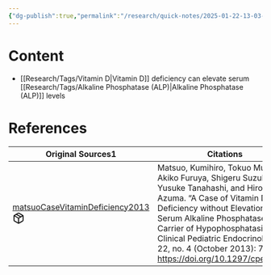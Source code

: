 ```yaml
---
{"dg-publish":true,"permalink":"/research/quick-notes/2025-01-22-13-03-38/","updated":"2025-01-28T19:48:52-05:00"}
---
```


# Content
- [[Research/Tags/Vitamin D\|Vitamin D]] deficiency can elevate serum [[Research/Tags/Alkaline Phosphatase (ALP)\|Alkaline Phosphatase (ALP)]] levels
# References
<div><table class="dataview table-view-table"><thead class="table-view-thead"><tr class="table-view-tr-header"><th class="table-view-th"><span>Original Sources</span><span class="dataview small-text">1</span></th><th class="table-view-th"><span>Citations</span></th></tr></thead><tbody class="table-view-tbody"><tr><td><span><a data-tooltip-position="top" aria-label="Research/Evidence Sources/matsuoCaseVitaminDeficiency2013.md" data-href="Research/Evidence Sources/matsuoCaseVitaminDeficiency2013.md" href="Research/Evidence Sources/matsuoCaseVitaminDeficiency2013.md" class="internal-link" target="_blank" rel="noopener nofollow" fileclass-name="Research Links">matsuoCaseVitaminDeficiency2013</a><a class="metadata-menu fileclass-icon"><svg xmlns="http://www.w3.org/2000/svg" width="24" height="24" viewBox="0 0 24 24" fill="none" stroke="currentColor" stroke-width="2" stroke-linecap="round" stroke-linejoin="round" class="svg-icon lucide-package"><path d="m7.5 4.27 9 5.15"></path><path d="M21 8a2 2 0 0 0-1-1.73l-7-4a2 2 0 0 0-2 0l-7 4A2 2 0 0 0 3 8v8a2 2 0 0 0 1 1.73l7 4a2 2 0 0 0 2 0l7-4A2 2 0 0 0 21 16Z"></path><path d="m3.3 7 8.7 5 8.7-5"></path><path d="M12 22V12"></path></svg></a></span></td><td><span>Matsuo, Kumihiro, Tokuo Mukai, Akiko Furuya, Shigeru Suzuki, Yusuke Tanahashi, and Hiroshi Azuma. “A Case of Vitamin D Deficiency without Elevation of Serum Alkaline Phosphatase in a Carrier of Hypophosphatasia.” Clinical Pediatric Endocrinology 22, no. 4 (October 2013): 73–76. <a rel="noopener nofollow" class="external-link" href="https://doi.org/10.1297/cpe.22.73" target="_blank">https://doi.org/10.1297/cpe.22.73</a>.</span></td></tr></tbody></table></div>

